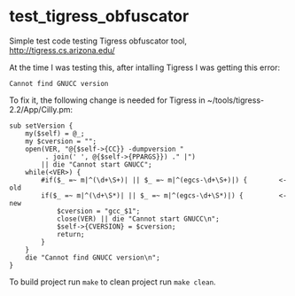 # test_tigress_obfuscator
Simple test code testing Tigress obfuscator tool, http://tigress.cs.arizona.edu/


At the time I was testing this, after intalling Tigress I was getting this error:

`Cannot find GNUCC version`

To fix it, the following change is needed for Tigress in ~/tools/tigress-2.2/App/Cilly.pm:
```
sub setVersion {
    my($self) = @_;
    my $cversion = "";
    open(VER, "@{$self->{CC}} -dumpversion "
         . join(' ', @{$self->{PPARGS}}) ." |")
        || die "Cannot start GNUCC";
    while(<VER>) {
        #if($_ =~ m|^(\d+\S+)| || $_ =~ m|^(egcs-\d+\S+)|) {        <- old
        if($_ =~ m|^(\d+\S*)| || $_ =~ m|^(egcs-\d+\S*)|) {         <- new
            $cversion = "gcc_$1";
            close(VER) || die "Cannot start GNUCC\n";
            $self->{CVERSION} = $cversion;
            return;
        }
    }
    die "Cannot find GNUCC version\n";
}
```

To build project run `make` to clean project run `make clean`.
